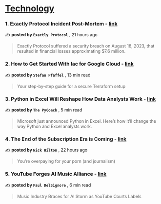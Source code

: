
<h1><a href=https://medium.com/tag/technology/recommended target="_blank" rel="noopener noreferrer">Technology</a></h1>
<h3>1. Exactly Protocol Incident Post-Mortem - <a href=https://medium.com/@exactly_protocol/exactly-protocol-incident-post-mortem-b4293d97e3ed?source=tag_recommended_feed---------0-84----------technology----------07bdc34e_7f13_4b76_a1f5_f80799823170------- target="_blank" rel="noopener noreferrer">link</a></h3>

✍️ **posted by `Exactly Protocol`** <date> , 21 hours ago</date>

<blockquote>Exactly Protocol suffered a security breach on August 18, 2023, that resulted in financial losses approximating $7.6 million.</blockquote>

<h3>2. How to Get Started With Iac for Google Cloud - <a href=https://medium.com/better-programming/how-to-get-started-with-iac-for-google-cloud-507768e428ac?source=tag_recommended_feed---------1-107----------technology----------07bdc34e_7f13_4b76_a1f5_f80799823170------- target="_blank" rel="noopener noreferrer">link</a></h3>

✍️ **posted by `Stefan Pfaffel`** <date> , 13 min read</date>

<blockquote>Your step-by-step guide for a secure Terraform setup</blockquote>

<h3>3. Python in Excel Will Reshape How Data Analysts Work - <a href=https://medium.com/artificial-corner/python-in-excel-will-reshape-how-data-analysts-work-5d2f26b99670?source=tag_recommended_feed---------2-85----------technology----------07bdc34e_7f13_4b76_a1f5_f80799823170------- target="_blank" rel="noopener noreferrer">link</a></h3>

✍️ **posted by `The PyCoach`** <date> , 5 min read</date>

<blockquote>Microsoft just announced Python in Excel. Here’s how it’ll change the way Python and Excel analysts work.</blockquote>

<h3>4. The End of the Subscription Era is Coming - <a href=https://medium.com/@nickfthilton/the-end-of-the-subscription-era-is-coming-ed197f252c6a?source=tag_recommended_feed---------3-84----------technology----------07bdc34e_7f13_4b76_a1f5_f80799823170------- target="_blank" rel="noopener noreferrer">link</a></h3>

✍️ **posted by `Nick Hilton`** <date> , 22 hours ago</date>

<blockquote>You’re overpaying for your porn (and journalism)</blockquote>

<h3>5. YouTube Forges AI Music Alliance - <a href=https://medium.com/the-generator/youtube-forges-ai-music-alliance-f41a792facc8?source=tag_recommended_feed---------4-107----------technology----------07bdc34e_7f13_4b76_a1f5_f80799823170------- target="_blank" rel="noopener noreferrer">link</a></h3>

✍️ **posted by `Paul DelSignore`** <date> , 6 min read</date>

<blockquote>Music Industry Braces for AI Storm as YouTube Courts Labels</blockquote>

